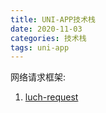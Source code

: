 ```yaml
---
title: UNI-APP技术栈
date: 2020-11-03
categories: 技术栈
tags: uni-app
---
```


网络请求框架:

1. [luch-request](https://www.quanzhan.co/luch-request/guide/3.x)
